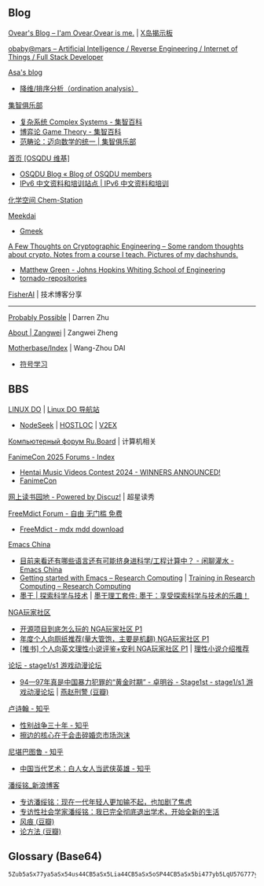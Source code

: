 
## Blog

[Ovear's Blog – I'am Ovear,Ovear is me.](https://ovear.info/) | [X岛揭示板](https://www.nmbxd1.com/Forum)

[obaby@mars – Artificial Intelligence / Reverse Engineering / Internet of Things / Full Stack Developer](https://oba.by/)

[Asa's blog](https://asa-blog.netlify.app/)

- [降维/排序分析（ordination analysis）](https://asa-blog.netlify.app/p/ordination-analysis/)

[集智俱乐部](https://swarma.org/)

- [复杂系统 Complex Systems - 集智百科](https://wiki.swarma.org/index.php/%E5%A4%8D%E6%9D%82%E7%B3%BB%E7%BB%9F_Complex_Systems)
- [博弈论 Game Theory - 集智百科](https://wiki.swarma.org/index.php/%E5%8D%9A%E5%BC%88%E8%AE%BA)
- [范畴论：迈向数学的统一 | 集智俱乐部](https://swarma.org/?p=33134)

[首页 [OSQDU 维基]](https://wiki.osqdu.org/)

- [OSQDU Blog « Blog of OSQDU members](https://blog.osqdu.org/)
- [IPv6 中文资料和培训站点 | IPv6 中文资料和培训](https://www.ipv6-cn.com/)

[化学空间 Chem-Station](https://cn.chem-station.com/)

[Meekdai](https://blog.meekdai.com/)

- [Gmeek](https://meekdai.com/Gmeek.html)

[A Few Thoughts on Cryptographic Engineering – Some random thoughts about crypto. Notes from a course I teach. Pictures of my dachshunds.](https://blog.cryptographyengineering.com/)

- [Matthew Green - Johns Hopkins Whiting School of Engineering](https://engineering.jhu.edu/faculty/matthew-green/)
- [tornado-repositories](https://github.com/tornado-repositories)

[FisherAI](https://fisherdaddy.com/) | 技术博客分享

------

[Probably Possible](https://dzhu.page/) | Darren Zhu

[About | Zangwei](https://zhengzangw.github.io/) | Zangwei Zheng

[Motherbase/Index](https://daiwz.net/index.html) | Wang-Zhou DAI

- [符号学习](https://www.lamda.nju.edu.cn/sym2022/)

## BBS

[LINUX DO](https://linux.do/) | [Linux DO 导航站](https://nav.linux.do/)

- [NodeSeek](https://www.nodeseek.com/) | [HOSTLOC](https://hostloc.com/forum.php) | [V2EX](https://www.v2ex.com/)

[Компьютерный форум Ru.Board](https://forum.ru-board.com/) | 计算机相关

[FanimeCon 2025 Forums - Index](https://forums.fanime.com/index.php)

- [Hentai Music Videos Contest 2024 - WINNERS ANNOUNCED!](https://forums.fanime.com/index.php/topic,22147.0.html)
- [FanimeCon](https://www.fanime.com/)

[网上读书园地 - Powered by Discuz!](https://www.readfree.net/bbs/) | 超星读秀

[FreeMdict Forum - 自由 无门槛 免费](https://forum.freemdict.com/)

- [FreeMdict - mdx mdd download](https://freemdict.com/)

[Emacs China](https://emacs-china.org/)

- [目前来看还有哪些语言还有可能挤身进科学/工程计算中？ - 闲聊灌水 - Emacs China](https://emacs-china.org/t/topic/28247)
- [Getting started with Emacs – Research Computing](https://mint.westdri.ca/emacs/top_intro) | [Training in Research Computing – Research Computing](https://mint.westdri.ca/)
- [墨干 | 探索科学与技术](https://mogan.app/zh/) | [墨干理工套件: 墨干：享受探索科学与技术的乐趣！](https://gitee.com/XmacsLabs/mogan)

[NGA玩家社区](https://ngabbs.com/)

- [开源项目到底怎么玩的 NGA玩家社区 P1](https://ngabbs.com/read.php?tid=41963007&_fp=4)
- [年度个人向厕纸推荐(量大管饱，主要是机翻) NGA玩家社区 P1](https://ngabbs.com/read.php?tid=42959517)
- [[推书] 个人向英文理性小说评鉴+安利 NGA玩家社区 P1](https://ngabbs.com/read.php?tid=43009653) | [理性小说介绍推荐](https://mp.weixin.qq.com/s/iEx1VI6uo3h2dEsWi2ZAQg)

[论坛 - stage1/s1 游戏动漫论坛](https://bbs.saraba1st.com/2b/forum.php)

- [94—97年真是中国暴力犯罪的“黄金时期” - 卓明谷 - Stage1st - stage1/s1 游戏动漫论坛](https://bbs.saraba1st.com/2b/thread-2219147-1-1.html) | [燕赵刑警 (豆瓣)](https://movie.douban.com/subject/5360005/)

[卢诗翰 - 知乎](https://www.zhihu.com/people/lu-shi-han-89)

- [性别战争三十年 - 知乎](https://zhuanlan.zhihu.com/p/410055033)
- [擦边的核心在于会击碎婚恋市场泡沫](https://mp.weixin.qq.com/s/-ZdJDOJknRSuxdczOYEdKA)

[尼堪巴图鲁 - 知乎](https://www.zhihu.com/people/ni-kan-ba-tu-lu)

- [中国当代艺术：白人女人当武侠英雄 - 知乎](https://zhuanlan.zhihu.com/p/84069887)

[潘绥铭_新浪博客](https://blog.sina.com.cn/u/1305771610)

- [专访潘绥铭：现在一代年轻人更加输不起，也加剧了焦虑](https://mp.weixin.qq.com/s?__biz=MzUxMjYyNTg2MA==&mid=2247600471&idx=1&sn=e966de7f48c711c9b6120631469287a4)
- [专访性社会学家潘绥铭：我已完全彻底退出学术，开始全新的生活](https://mp.weixin.qq.com/s?src=11&timestamp=1736828811&ver=5749&signature=BCsQlHjE3Rj-a1cEPxrZ7dIJOE*Np6*eXIFWohx9U4Z4uPu4ktVoMx0dTlzYRaqJ3RZO23UOLOHaTJWNRRuXkzoQKr5Vvhv3aXhky5O8*L83vOb9EosIG66l1CvSPki8&new=1)
- [风痕 (豆瓣)](https://book.douban.com/subject/36184693/)
- [论方法 (豆瓣)](https://book.douban.com/subject/36094996/)

## Glossary (Base64)

```
5Zub5aSx77ya5aSx54us44CB5aSx5Lia44CB5aSx5oSP44CB5aSx5bi477yb5LqU57G777ya5L2O5L+d5oi344CB5L2O5pS25YWl5a625bqt44CB54m55Zuw5Lq65ZGY44CB5q6L55a+5Lq65ZGY44CB56S+5Yy655+r5q2j5Lq65ZGY77yb5LqU5aSx77ya5aSx6LSl44CB5aSx5oSP44CB5aSx6KGh44CB5aSx5ZKM44CB5aSx5bi4
```

```

```